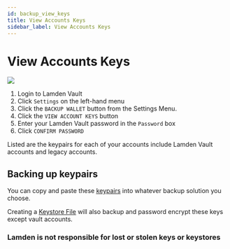 ```yaml
---
id: backup_view_keys
title: View Accounts Keys
sidebar_label: View Accounts Keys
---
```


# View Accounts Keys

![](/img/wallet/gif/1.0.0_backup_view_keys.gif)

1. Login to Lamden Vault
2. Click `Settings` on the left-hand menu
3. Click the `BACKUP WALLET` button from the Settings Menu.
4. Click the `VIEW ACCOUNT KEYS` button
5. Enter your Lamden Vault password in the `Password` box
6. Click `CONFIRM PASSWORD`

Listed are the keypairs for each of your accounts include Lamden Vault accounts and legacy accounts.

## Backing up keypairs
You can copy and paste these <u>[keypairs](/accounts_linked_overview)</u> into whatever backup solution you choose.

Creating a <u>[Keystore File](/accounts_linked_overview)</u> will also backup and password encrypt these keys except vault accounts.

### **Lamden is not responsible for lost or stolen keys or keystores**